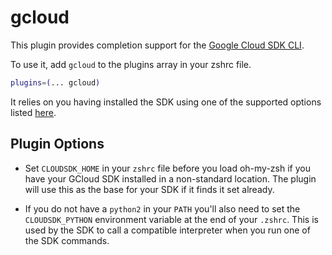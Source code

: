 # gcloud

This plugin provides completion support for the
[Google Cloud SDK CLI](https://cloud.google.com/sdk/gcloud/).

To use it, add `gcloud` to the plugins array in your zshrc file.

```zsh
plugins=(... gcloud)
```

It relies on you having installed the SDK using one of the supported options
listed [here](https://cloud.google.com/sdk/install).

## Plugin Options

* Set `CLOUDSDK_HOME` in your `zshrc` file before you load oh-my-zsh if you have your GCloud SDK installed in a
  non-standard location. The plugin will use this as the base for your SDK if it finds it set already.

* If you do not have a `python2` in your `PATH` you'll also need to set the
  `CLOUDSDK_PYTHON` environment variable at the end of your `.zshrc`. This is used by the SDK to call a compatible
  interpreter when you run one of the SDK commands.

